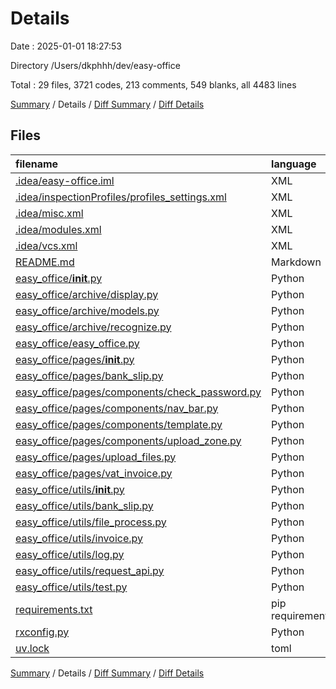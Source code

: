 # Details

Date : 2025-01-01 18:27:53

Directory /Users/dkphhh/dev/easy-office

Total : 29 files,  3721 codes, 213 comments, 549 blanks, all 4483 lines

[Summary](results.md) / Details / [Diff Summary](diff.md) / [Diff Details](diff-details.md)

## Files
| filename | language | code | comment | blank | total |
| :--- | :--- | ---: | ---: | ---: | ---: |
| [.idea/easy-office.iml](/.idea/easy-office.iml) | XML | 14 | 0 | 0 | 14 |
| [.idea/inspectionProfiles/profiles_settings.xml](/.idea/inspectionProfiles/profiles_settings.xml) | XML | 6 | 0 | 0 | 6 |
| [.idea/misc.xml](/.idea/misc.xml) | XML | 9 | 0 | 0 | 9 |
| [.idea/modules.xml](/.idea/modules.xml) | XML | 8 | 0 | 0 | 8 |
| [.idea/vcs.xml](/.idea/vcs.xml) | XML | 6 | 0 | 0 | 6 |
| [README.md](/README.md) | Markdown | 24 | 0 | 10 | 34 |
| [easy_office/__init__.py](/easy_office/__init__.py) | Python | 1 | 0 | 1 | 2 |
| [easy_office/archive/display.py](/easy_office/archive/display.py) | Python | 150 | 4 | 38 | 192 |
| [easy_office/archive/models.py](/easy_office/archive/models.py) | Python | 64 | 0 | 17 | 81 |
| [easy_office/archive/recognize.py](/easy_office/archive/recognize.py) | Python | 635 | 17 | 57 | 709 |
| [easy_office/easy_office.py](/easy_office/easy_office.py) | Python | 19 | 0 | 7 | 26 |
| [easy_office/pages/__init__.py](/easy_office/pages/__init__.py) | Python | 0 | 0 | 1 | 1 |
| [easy_office/pages/bank_slip.py](/easy_office/pages/bank_slip.py) | Python | 245 | 2 | 39 | 286 |
| [easy_office/pages/components/check_password.py](/easy_office/pages/components/check_password.py) | Python | 84 | 0 | 14 | 98 |
| [easy_office/pages/components/nav_bar.py](/easy_office/pages/components/nav_bar.py) | Python | 80 | 0 | 11 | 91 |
| [easy_office/pages/components/template.py](/easy_office/pages/components/template.py) | Python | 11 | 0 | 1 | 12 |
| [easy_office/pages/components/upload_zone.py](/easy_office/pages/components/upload_zone.py) | Python | 48 | 1 | 3 | 52 |
| [easy_office/pages/upload_files.py](/easy_office/pages/upload_files.py) | Python | 112 | 3 | 27 | 142 |
| [easy_office/pages/vat_invoice.py](/easy_office/pages/vat_invoice.py) | Python | 198 | 0 | 30 | 228 |
| [easy_office/utils/__init__.py](/easy_office/utils/__init__.py) | Python | 1 | 0 | 1 | 2 |
| [easy_office/utils/bank_slip.py](/easy_office/utils/bank_slip.py) | Python | 171 | 13 | 36 | 220 |
| [easy_office/utils/file_process.py](/easy_office/utils/file_process.py) | Python | 79 | 3 | 24 | 106 |
| [easy_office/utils/invoice.py](/easy_office/utils/invoice.py) | Python | 51 | 0 | 8 | 59 |
| [easy_office/utils/log.py](/easy_office/utils/log.py) | Python | 14 | 0 | 4 | 18 |
| [easy_office/utils/request_api.py](/easy_office/utils/request_api.py) | Python | 325 | 19 | 91 | 435 |
| [easy_office/utils/test.py](/easy_office/utils/test.py) | Python | 104 | 5 | 32 | 141 |
| [requirements.txt](/requirements.txt) | pip requirements | 78 | 146 | 1 | 225 |
| [rxconfig.py](/rxconfig.py) | Python | 15 | 0 | 6 | 21 |
| [uv.lock](/uv.lock) | toml | 1,169 | 0 | 90 | 1,259 |

[Summary](results.md) / Details / [Diff Summary](diff.md) / [Diff Details](diff-details.md)